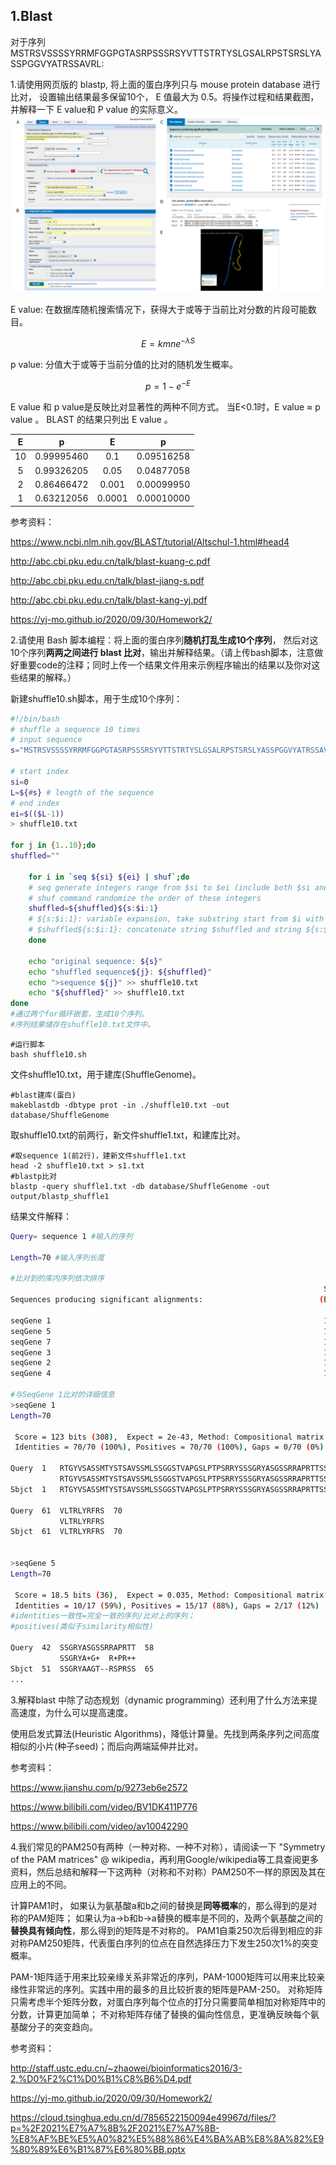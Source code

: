 ## 1.Blast

对于序列MSTRSVSSSSYRRMFGGPGTASRPSSSRSYVTTSTRTYSLGSALRPSTSRSLYASSPGGVYATRSSAVRL:

1.请使用网页版的 blastp, 将上面的蛋白序列只与 mouse protein database 进行比对， 设置输出结果最多保留10个， E 值最大为 0.5。将操作过程和结果截图，并解释一下 E value和 P value 的实际意义。
![img](https://github.com/Bioin-Mixologist/Bioinformatics_Tutorial/blob/main/others/1.Blast_homework_F1.png)


E value: 在数据库随机搜索情况下，获得大于或等于当前比对分数的片段可能数目。

$$ E = kmne^{- \lambda S} $$

p value: 分值大于或等于当前分值的比对的随机发生概率。

$$ p = 1 - e^{- E} $$

E value 和 p value是反映比对显著性的两种不同方式。
当E<0.1时，E value ≈ p value 。
BLAST 的结果只列出 E value 。

|  E   |     p      |   E    |     p      |
| :--: | :--------: | :----: | :--------: |
|  10  | 0.99995460 |  0.1   | 0.09516258 |
|  5   | 0.99326205 |  0.05  | 0.04877058 |
|  2   | 0.86466472 | 0.001  | 0.00099950 |
|  1   | 0.63212056 | 0.0001 | 0.00010000 |

参考资料：

https://www.ncbi.nlm.nih.gov/BLAST/tutorial/Altschul-1.html#head4

http://abc.cbi.pku.edu.cn/talk/blast-kuang-c.pdf

http://abc.cbi.pku.edu.cn/talk/blast-jiang-s.pdf

http://abc.cbi.pku.edu.cn/talk/blast-kang-yj.pdf

https://yj-mo.github.io/2020/09/30/Homework2/

2.请使用 Bash 脚本编程：将上面的蛋白序列**随机打乱生成10个序列**， 然后对这10个序列**两两之间进行 blast 比对**，输出并解释结果。（请上传bash脚本，注意做好重要code的注释；同时上传一个结果文件用来示例程序输出的结果以及你对这些结果的解释。）

新建shuffle10.sh脚本，用于生成10个序列：

```bash
#!/bin/bash
# shuffle a sequence 10 times
# input sequence
s="MSTRSVSSSSYRRMFGGPGTASRPSSSRSYVTTSTRTYSLGSALRPSTSRSLYASSPGGVYATRSSAVRL"

# start index
si=0
L=${#s} # length of the sequence
# end index
ei=$(($L-1))
> shuffle10.txt

for j in {1..10};do
shuffled=""

	for i in `seq ${si} ${ei} | shuf`;do
  	# seq generate integers range from $si to $ei (include both $si and $ei)
  	# shuf command randomize the order of these integers
  	shuffled=${shuffled}${s:$i:1}
  	# ${s:$i:1}: variable expansion, take substring start from $i with length 1, this operator in bash use 0 based coordinate
  	# $shuffled${s:$i:1}: concatenate string $shuffled and string ${s:$i:1}
	done

	echo "original sequence: ${s}"
	echo "shuffled sequence${j}: ${shuffled}"
	echo ">sequence ${j}" >> shuffle10.txt
	echo "${shuffled}" >> shuffle10.txt
done
#通过两个for循环嵌套，生成10个序列。
#序列结果储存在shuffle10.txt文件中。
```

```shell
#运行脚本
bash shuffle10.sh
```

文件shuffle10.txt，用于建库(ShuffleGenome)。

```shell
#blast建库(蛋白)
makeblastdb -dbtype prot -in ./shuffle10.txt -out database/ShuffleGenome
```

取shuffle10.txt的前两行，新文件shuffle1.txt，和建库比对。

```shell
#取sequence 1(前2行)，建新文件shuffle1.txt
head -2 shuffle10.txt > s1.txt
#blastp比对
blastp -query shuffle1.txt -db database/ShuffleGenome -out output/blastp_shuffle1
```

结果文件解释：

```bash
Query= sequence 1 #输入的序列

Length=70 #输入序列长度

#比对到的库内序列依次排序
                                                                      Score     E
Sequences producing significant alignments:                          (Bits)  Value

seqGene 1                                                             123     2e-43
seqGene 5                                                             18.5    0.035
seqGene 7                                                             16.9    0.16 
seqGene 3                                                             15.0    0.79 
seqGene 2                                                             14.6    0.88 
seqGene 4                                                             13.9    2.1  

#与SeqGene 1比对的详细信息
>seqGene 1
Length=70

 Score = 123 bits (308),  Expect = 2e-43, Method: Compositional matrix adjust.
 Identities = 70/70 (100%), Positives = 70/70 (100%), Gaps = 0/70 (0%)

Query  1   RTGYVSASSMTYSTSAVSSMLSSGGSTVAPGSLPTPSRRYSSSGRYASGSSRRAPRTTSS  60
           RTGYVSASSMTYSTSAVSSMLSSGGSTVAPGSLPTPSRRYSSSGRYASGSSRRAPRTTSS
Sbjct  1   RTGYVSASSMTYSTSAVSSMLSSGGSTVAPGSLPTPSRRYSSSGRYASGSSRRAPRTTSS  60

Query  61  VLTRLYRFRS  70
           VLTRLYRFRS
Sbjct  61  VLTRLYRFRS  70


>seqGene 5
Length=70

 Score = 18.5 bits (36),  Expect = 0.035, Method: Compositional matrix adjust.
 Identities = 10/17 (59%), Positives = 15/17 (88%), Gaps = 2/17 (12%)
#identities一致性=完全一致的序列/比对上的序列；
#positives(类似于similarity相似性)

Query  42  SSGRYASGSSRRAPRTT  58
           SSGRYA+G+  R+PR++
Sbjct  51  SSGRYAAGT--RSPRSS  65
...
```
3.解释blast 中除了动态规划（dynamic programming）还利用了什么方法来提高速度，为什么可以提高速度。

使用启发式算法(Heuristic Algorithms)，降低计算量。先找到两条序列之间高度相似的小片(种子seed)；而后向两端延伸并比对。

参考资料：

https://www.jianshu.com/p/9273eb6e2572

https://www.bilibili.com/video/BV1DK411P776

https://www.bilibili.com/video/av10042290

4.我们常见的PAM250有两种（一种对称、一种不对称），请阅读一下 "Symmetry of the PAM matrices" @ wikipedia，再利用Google/wikipedia等工具查阅更多资料，然后总结和解释一下这两种（对称和不对称）PAM250不一样的原因及其在应用上的不同。

计算PAM1时，
如果认为氨基酸a和b之间的替换是**同等概率**的，那么得到的是对称的PAM矩阵；
如果认为a->b和b->a替换的概率是不同的，及两个氨基酸之间的**替换具有倾向性**，那么得到的矩阵是不对称的。
PAM1自乘250次后得到相应的非对称PAM250矩阵，代表蛋白序列的位点在自然选择压力下发生250次1%的突变概率。

PAM-1矩阵适于用来比较亲缘关系非常近的序列，PAM-1000矩阵可以用来比较亲缘性非常远的序列。实践中用的最多的且比较折衷的矩阵是PAM-250。
对称矩阵只需考虑半个矩阵分数，对蛋白序列每个位点的打分只需要简单相加对称矩阵中的分数，计算更加简单；
不对称矩阵存储了替换的偏向性信息，更准确反映每个氨基酸分子的突变趋向。

参考资料：

http://staff.ustc.edu.cn/~zhaowei/bioinformatics2016/3-2,%D0%F2%C1%D0%B1%C8%B6%D4.pdf

https://yj-mo.github.io/2020/09/30/Homework2/

https://cloud.tsinghua.edu.cn/d/7856522150094e49967d/files/?p=%2F2021%E7%A7%8B%2F2021%E7%A7%8B-%E8%AF%BE%E5%A0%82%E5%88%86%E4%BA%AB%E8%8A%82%E9%80%89%E6%B1%87%E6%80%BB.pptx
